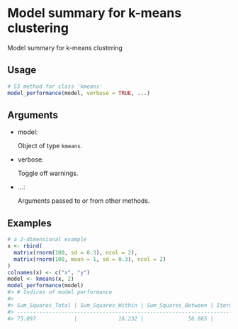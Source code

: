 # Model summary for k-means clustering

Model summary for k-means clustering

## Usage

``` r
# S3 method for class 'kmeans'
model_performance(model, verbose = TRUE, ...)
```

## Arguments

- model:

  Object of type `kmeans`.

- verbose:

  Toggle off warnings.

- ...:

  Arguments passed to or from other methods.

## Examples

``` r
# a 2-dimensional example
x <- rbind(
  matrix(rnorm(100, sd = 0.3), ncol = 2),
  matrix(rnorm(100, mean = 1, sd = 0.3), ncol = 2)
)
colnames(x) <- c("x", "y")
model <- kmeans(x, 2)
model_performance(model)
#> # Indices of model performance
#> 
#> Sum_Squares_Total | Sum_Squares_Within | Sum_Squares_Between | Iterations
#> -------------------------------------------------------------------------
#> 73.097            |             16.232 |              56.865 |          1
```
